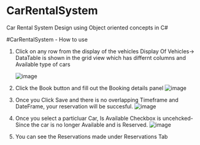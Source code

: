 # CarRentalSystem
Car Rental System Design using Object oriented concepts  in C#

#CarRentalSystem - How to use

1. Click on any row from the display of the vehicles
      Display Of Vehicles->  DataTable is shown in the grid view which has differnt columns and Available type of cars
      
      ![image](https://user-images.githubusercontent.com/11298759/52545833-90d21500-2d88-11e9-8b8c-1943e069bb73.png)

      
2. Click the Book button and fill out the Booking details panel
       ![image](https://user-images.githubusercontent.com/11298759/52545890-148c0180-2d89-11e9-8c4b-650d157732ed.png)

3. Once you Click Save and there is no overlapping Timeframe and DateFrame, your reservation will be succesful.
      ![image](https://user-images.githubusercontent.com/11298759/52545921-59179d00-2d89-11e9-84d3-84b167359ae5.png)
      
4. Once you select a particluar Car, Is Available Checkbox is uncehcked- Since the car is no longer Available and is Reserved.
     ![image](https://user-images.githubusercontent.com/11298759/52545973-b01d7200-2d89-11e9-95c1-a3f34d0eb432.png)



4. You can see the Reservations made under Reservations Tab
